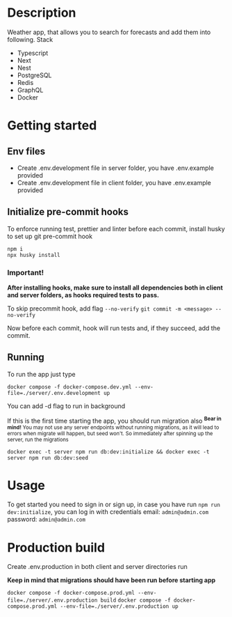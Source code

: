 # Description

Weather app, that allows you to search for forecasts and add them into following.
Stack

- Typescript
- Next
- Nest
- PostgreSQL
- Redis
- GraphQL
- Docker

# Getting started

## Env files

- Create .env.development file in server folder, you have .env.example provided
- Create .env.development file in client folder, you have .env.example provided

## Initialize pre-commit hooks

To enforce running test, prettier and linter before each commit,
install husky to set up git pre-commit hook

```
npm i
npx husky install
```

### Important!

**After installing hooks, make sure to install all dependencies both in client and server folders,
as hooks required tests to pass.**

To skip precommit hook, add flag `--no-verify`
`git commit -m <message> --no-verify`

Now before each commit, hook will run tests and, if they succeed, add the commit.

## Running

To run the app just type

`docker compose -f docker-compose.dev.yml --env-file=./server/.env.development up`

You can add -d flag to run in background

If this is the first time starting the app, you should run migration also
<sup>
**Bear in mind!**
You may not use any server endpoints without running migrations, as it will lead to errors when migrate will happen, but seed won't. So immediately after spinning up the server, run the migrations
</sup>

`docker exec -t server npm run db:dev:initialize && docker exec -t server npm run db:dev:seed`

# Usage

To get started you need to sign in or sign up,
in case you have run `npm run dev:initialize`, you can log in with credentials
email: `admin@admin.com`
password: `admin@admin.com`

# Production build

Create .env.production in both client and server directories run

**Keep in mind that migrations should have been run before starting app**

`docker compose -f docker-compose.prod.yml --env-file=./server/.env.production build`
`docker compose -f docker-compose.prod.yml --env-file=./server/.env.production up`

